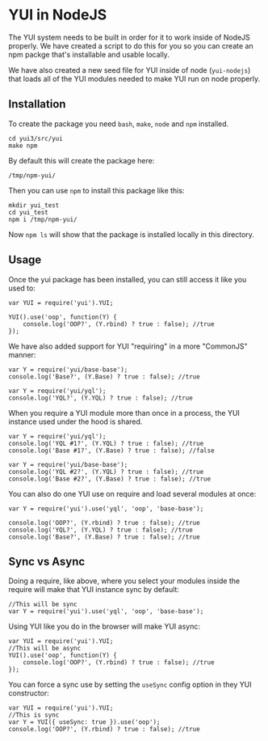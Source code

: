 YUI in NodeJS
=============

The YUI system needs to be built in order for it to work inside of NodeJS properly.
We have created a script to do this for you so you can create an npm packge that's
installable and usable locally.

We have also created a new seed file for YUI inside of node (`yui-nodejs`) that 
loads all of the YUI modules needed to make YUI run on node properly.

Installation
------------

To create the package you need `bash`, `make`, `node` and `npm` installed.

    cd yui3/src/yui
    make npm

By default this will create the package here:

    /tmp/npm-yui/

Then you can use `npm` to install this package like this:

    mkdir yui_test
    cd yui_test
    npm i /tmp/npm-yui/

Now `npm ls` will show that the package is installed locally in this directory.


Usage
-----

Once the yui package has been installed, you can still access it like you used to:

    var YUI = require('yui').YUI;

    YUI().use('oop', function(Y) {
        console.log('OOP?', (Y.rbind) ? true : false); //true
    });

We have also added support for YUI "requiring" in a more "CommonJS" manner:

    var Y = require('yui/base-base');
    console.log('Base?', (Y.Base) ? true : false); //true

    var Y = require('yui/yql');
    console.log('YQL?', (Y.YQL) ? true : false); //true


When you require a YUI module more than once in a process, the YUI instance
used under the hood is shared. 

    var Y = require('yui/yql');
    console.log('YQL #1?', (Y.YQL) ? true : false); //true
    console.log('Base #1?', (Y.Base) ? true : false); //false

    var Y = require('yui/base-base');
    console.log('YQL #2?', (Y.YQL) ? true : false); //true
    console.log('Base #2?', (Y.Base) ? true : false); //true


You can also do one YUI use on require and load several modules at once:

    var Y = require('yui').use('yql', 'oop', 'base-base');

    console.log('OOP?', (Y.rbind) ? true : false); //true
    console.log('YQL?', (Y.YQL) ? true : false); //true
    console.log('Base?', (Y.Base) ? true : false); //true

Sync vs Async
-------------

Doing a require, like above, where you select your modules inside the require will
make that YUI instance sync by default:

    //This will be sync
    var Y = require('yui').use('yql', 'oop', 'base-base');


Using YUI like you do in the browser will make YUI async:

    var YUI = require('yui').YUI;
    //This will be async
    YUI().use('oop', function(Y) {
        console.log('OOP?', (Y.rbind) ? true : false); //true
    });

You can force a sync use by setting the `useSync` config option in they YUI constructor:

    var YUI = require('yui').YUI;
    //This is sync
    var Y = YUI({ useSync: true }).use('oop');
    console.log('OOP?', (Y.rbind) ? true : false); //true
